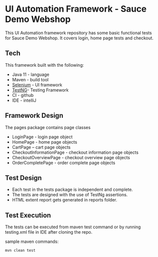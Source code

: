# UI Automation Framework - Sauce Demo Webshop






This UI Automation framework repository has some basic functional tests for Sauce Demo Webshop. It covers login, home page tests and checkout.

## Tech

This framework built with the following:

- Java 11 - language
- Maven - build tool
- [Selenium](https://mvnrepository.com/artifact/org.seleniumhq.selenium/selenium-java/4.18.1) - UI framework
- [TestNG](https://mvnrepository.com/artifact/org.testng/testng/7.9.0)- Testing Framework
- CI  - github
- IDE - intelliJ



## Framework Design
The pages package contains page classes
- LoginPage - login page object
- HomePage - home page objects
- CartPage – cart page objects
- CheckoutInformationPage - checkout information page objects
- CheckoutOverviewPage - checkout overview page objects
- OrderCompletePage - order complete page objects

## Test Design

- Each test in the tests package is independent and complete.
- The tests are designed with the use of TestNg assertions.
- HTML extent report gets generated in reports folder.

## Test Execution
The tests can be executed from maven test command or by running testing.xml file in IDE after cloning the repo.

sample maven commands:
 
```sh
mvn clean test
```
